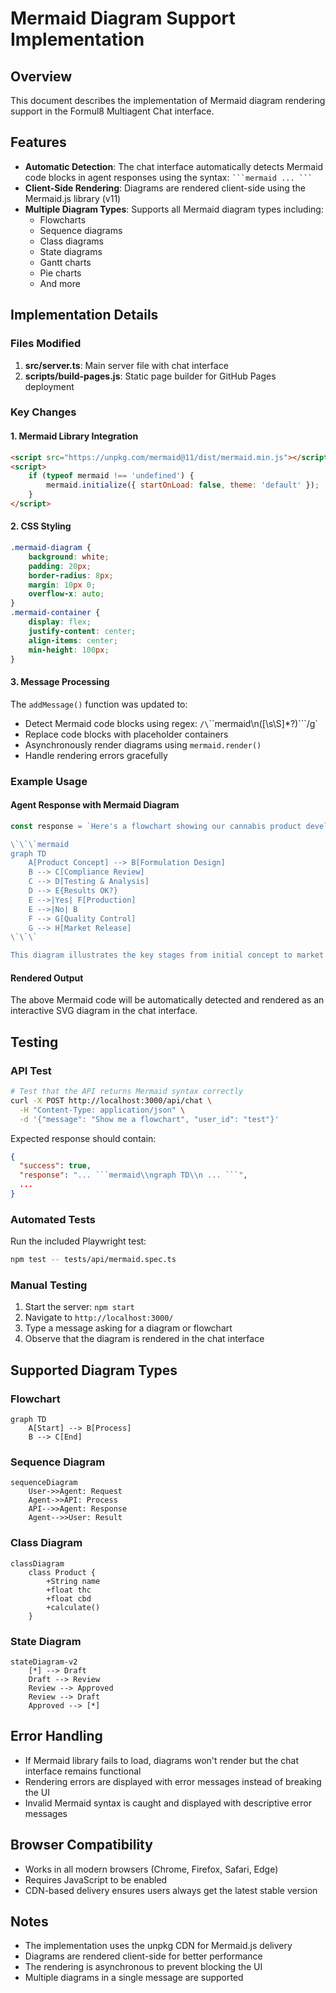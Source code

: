 # Mermaid Diagram Support Implementation

## Overview
This document describes the implementation of Mermaid diagram rendering support in the Formul8 Multiagent Chat interface.

## Features
- **Automatic Detection**: The chat interface automatically detects Mermaid code blocks in agent responses using the syntax: ` ```mermaid ... ``` `
- **Client-Side Rendering**: Diagrams are rendered client-side using the Mermaid.js library (v11)
- **Multiple Diagram Types**: Supports all Mermaid diagram types including:
  - Flowcharts
  - Sequence diagrams
  - Class diagrams
  - State diagrams
  - Gantt charts
  - Pie charts
  - And more

## Implementation Details

### Files Modified
1. **src/server.ts**: Main server file with chat interface
2. **scripts/build-pages.js**: Static page builder for GitHub Pages deployment

### Key Changes

#### 1. Mermaid Library Integration
```html
<script src="https://unpkg.com/mermaid@11/dist/mermaid.min.js"></script>
<script>
    if (typeof mermaid !== 'undefined') {
        mermaid.initialize({ startOnLoad: false, theme: 'default' });
    }
</script>
```

#### 2. CSS Styling
```css
.mermaid-diagram {
    background: white;
    padding: 20px;
    border-radius: 8px;
    margin: 10px 0;
    overflow-x: auto;
}
.mermaid-container {
    display: flex;
    justify-content: center;
    align-items: center;
    min-height: 100px;
}
```

#### 3. Message Processing
The `addMessage()` function was updated to:
- Detect Mermaid code blocks using regex: `/\`\`\`mermaid\\n([\\s\\S]*?)\`\`\`/g`
- Replace code blocks with placeholder containers
- Asynchronously render diagrams using `mermaid.render()`
- Handle rendering errors gracefully

### Example Usage

#### Agent Response with Mermaid Diagram
```javascript
const response = `Here's a flowchart showing our cannabis product development process:

\`\`\`mermaid
graph TD
    A[Product Concept] --> B[Formulation Design]
    B --> C[Compliance Review]
    C --> D[Testing & Analysis]
    D --> E{Results OK?}
    E -->|Yes| F[Production]
    E -->|No| B
    F --> G[Quality Control]
    G --> H[Market Release]
\`\`\`

This diagram illustrates the key stages from initial concept to market release.`;
```

#### Rendered Output
The above Mermaid code will be automatically detected and rendered as an interactive SVG diagram in the chat interface.

## Testing

### API Test
```bash
# Test that the API returns Mermaid syntax correctly
curl -X POST http://localhost:3000/api/chat \
  -H "Content-Type: application/json" \
  -d '{"message": "Show me a flowchart", "user_id": "test"}'
```

Expected response should contain:
```json
{
  "success": true,
  "response": "... ```mermaid\\ngraph TD\\n ... ```",
  ...
}
```

### Automated Tests
Run the included Playwright test:
```bash
npm test -- tests/api/mermaid.spec.ts
```

### Manual Testing
1. Start the server: `npm start`
2. Navigate to `http://localhost:3000/`
3. Type a message asking for a diagram or flowchart
4. Observe that the diagram is rendered in the chat interface

## Supported Diagram Types

### Flowchart
```mermaid
graph TD
    A[Start] --> B[Process]
    B --> C[End]
```

### Sequence Diagram
```mermaid
sequenceDiagram
    User->>Agent: Request
    Agent->>API: Process
    API-->>Agent: Response
    Agent-->>User: Result
```

### Class Diagram
```mermaid
classDiagram
    class Product {
        +String name
        +float thc
        +float cbd
        +calculate()
    }
```

### State Diagram
```mermaid
stateDiagram-v2
    [*] --> Draft
    Draft --> Review
    Review --> Approved
    Review --> Draft
    Approved --> [*]
```

## Error Handling
- If Mermaid library fails to load, diagrams won't render but the chat interface remains functional
- Rendering errors are displayed with error messages instead of breaking the UI
- Invalid Mermaid syntax is caught and displayed with descriptive error messages

## Browser Compatibility
- Works in all modern browsers (Chrome, Firefox, Safari, Edge)
- Requires JavaScript to be enabled
- CDN-based delivery ensures users always get the latest stable version

## Notes
- The implementation uses the unpkg CDN for Mermaid.js delivery
- Diagrams are rendered client-side for better performance
- The rendering is asynchronous to prevent blocking the UI
- Multiple diagrams in a single message are supported
